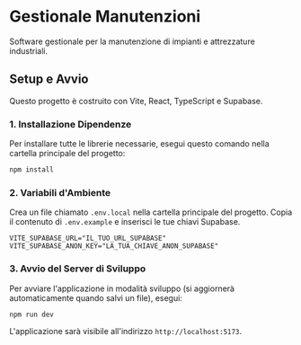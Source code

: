 # Gestionale Manutenzioni

Software gestionale per la manutenzione di impianti e attrezzature industriali.

## Setup e Avvio

Questo progetto è costruito con Vite, React, TypeScript e Supabase.

### 1. Installazione Dipendenze

Per installare tutte le librerie necessarie, esegui questo comando nella cartella principale del progetto:

```bash
npm install
```

### 2. Variabili d'Ambiente

Crea un file chiamato `.env.local` nella cartella principale del progetto. Copia il contenuto di `.env.example` e inserisci le tue chiavi Supabase.

```
VITE_SUPABASE_URL="IL_TUO_URL_SUPABASE"
VITE_SUPABASE_ANON_KEY="LA_TUA_CHIAVE_ANON_SUPABASE"
```

### 3. Avvio del Server di Sviluppo

Per avviare l'applicazione in modalità sviluppo (si aggiornerà automaticamente quando salvi un file), esegui:

```bash
npm run dev
```

L'applicazione sarà visibile all'indirizzo `http://localhost:5173`.
